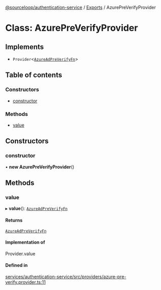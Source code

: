 [@sourceloop/authentication-service](../README.md) / [Exports](../modules.md) / AzurePreVerifyProvider

# Class: AzurePreVerifyProvider

## Implements

- `Provider`<[`AzureAdPreVerifyFn`](../interfaces/AzureAdPreVerifyFn.md)\>

## Table of contents

### Constructors

- [constructor](AzurePreVerifyProvider.md#constructor)

### Methods

- [value](AzurePreVerifyProvider.md#value)

## Constructors

### constructor

• **new AzurePreVerifyProvider**()

## Methods

### value

▸ **value**(): [`AzureAdPreVerifyFn`](../interfaces/AzureAdPreVerifyFn.md)

#### Returns

[`AzureAdPreVerifyFn`](../interfaces/AzureAdPreVerifyFn.md)

#### Implementation of

Provider.value

#### Defined in

[services/authentication-service/src/providers/azure-pre-verify.provider.ts:11](https://github.com/sourcefuse/loopback4-microservice-catalog/blob/a84fe677/services/authentication-service/src/providers/azure-pre-verify.provider.ts#L11)
